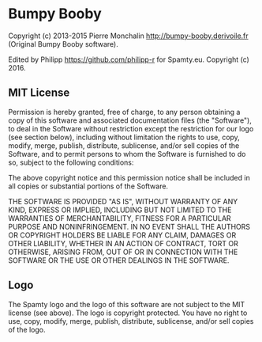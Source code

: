 # Bumpy Booby

Copyright (c) 2013-2015 Pierre Monchalin <http://bumpy-booby.derivoile.fr> (Original Bumpy Booby software).

Edited by Philipp <https://github.com/philipp-r> for Spamty.eu. Copyright (c) 2016.

## MIT License

Permission is hereby granted, free of charge, to any person obtaining
a copy of this software and associated documentation files (the
"Software"), to deal in the Software without restriction except
the restriction for our logo (see section below), including
without limitation the rights to use, copy, modify, merge, publish,
distribute, sublicense, and/or sell copies of the Software, and to
permit persons to whom the Software is furnished to do so, subject to
the following conditions:

The above copyright notice and this permission notice shall be
included in all copies or substantial portions of the Software.

THE SOFTWARE IS PROVIDED "AS IS", WITHOUT WARRANTY OF ANY KIND,
EXPRESS OR IMPLIED, INCLUDING BUT NOT LIMITED TO THE WARRANTIES OF
MERCHANTABILITY, FITNESS FOR A PARTICULAR PURPOSE AND
NONINFRINGEMENT. IN NO EVENT SHALL THE AUTHORS OR COPYRIGHT HOLDERS BE
LIABLE FOR ANY CLAIM, DAMAGES OR OTHER LIABILITY, WHETHER IN AN ACTION
OF CONTRACT, TORT OR OTHERWISE, ARISING FROM, OUT OF OR IN CONNECTION
WITH THE SOFTWARE OR THE USE OR OTHER DEALINGS IN THE SOFTWARE.

## Logo

The Spamty logo and the logo of this software are not subject to the
MIT license (see above).
The logo is copyright protected.
You have no right to use, copy, modify, merge, publish, distribute, 
sublicense, and/or sell copies of the logo.
